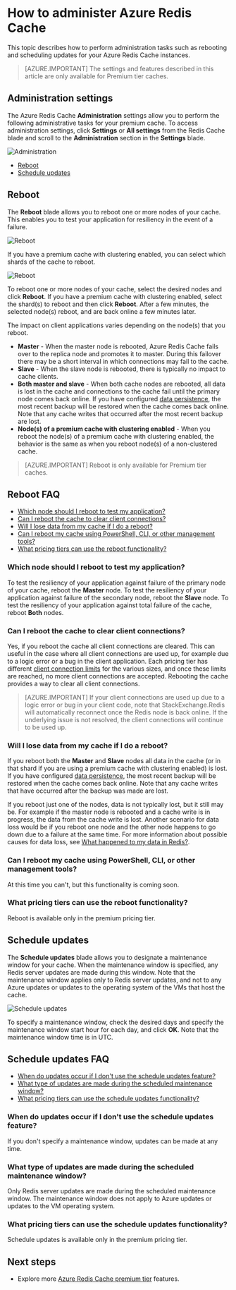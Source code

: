 <properties 
	pageTitle="How to administer Azure Redis Cache | Microsoft Azure"
	description="Learn how to perform administration tasks such as reboot and schedule updates for Azure Redis Cache"
	services="redis-cache"
	documentationCenter="na"
	authors="steved0x"
	manager="douge"
	editor="tysonn" />
<tags 
	ms.service="cache"
	ms.devlang="na"
	ms.topic="article"
	ms.tgt_pltfrm="cache-redis"
	ms.workload="tbd"
	ms.date="07/05/2016"
	ms.author="sdanie" />

# How to administer Azure Redis Cache

This topic describes how to perform administration tasks such as rebooting and scheduling updates for your Azure Redis Cache instances.

>[AZURE.IMPORTANT] The settings and features described in this article are only available for Premium tier caches.


## Administration settings

The Azure Redis Cache **Administration** settings allow you to perform the following administrative tasks for your premium cache. To access administration settings, click **Settings** or **All settings** from the Redis Cache blade and scroll to the **Administration** section in the **Settings** blade.

![Administration](./media/cache-administration/redis-cache-administration.png)

-	[Reboot](#reboot)
-	[Schedule updates](#schedule-updates)

## Reboot

The **Reboot** blade allows you to reboot one or more nodes of your cache. This enables you to test your application for resiliency in the event of a failure.

![Reboot](./media/cache-administration/redis-cache-reboot.png)

If you have a premium cache with clustering enabled, you can select which shards of the cache to reboot.

![Reboot](./media/cache-administration/redis-cache-reboot-cluster.png)

To reboot one or more nodes of your cache, select the desired nodes and click **Reboot**. If you have a premium cache with clustering enabled, select the shard(s) to reboot and then click **Reboot**. After a few minutes, the selected node(s) reboot, and are back online a few minutes later.

The impact on client applications varies depending on the node(s) that you reboot.

-	**Master** - When the master node is rebooted, Azure Redis Cache fails over to the replica node and promotes it to master. During this failover there may be a short interval in which connections may fail to the cache.
-	**Slave** - When the slave node is rebooted, there is typically no impact to cache clients.
-	**Both master and slave** - When both cache nodes are rebooted, all data is lost in the cache and connections to the cache fail until the primary node comes back online. If you have configured [data persistence](cache-how-to-premium-persistence.md), the most recent backup will be restored when the cache comes back online. Note that any cache writes that occurred after the most recent backup are lost.
-	**Node(s) of a premium cache with clustering enabled** - When you reboot the node(s) of a premium cache with clustering enabled, the behavior is the same as when you reboot node(s) of a non-clustered cache.


>[AZURE.IMPORTANT] Reboot is only available for Premium tier caches.

## Reboot FAQ

-	[Which node should I reboot to test my application?](#which-node-should-i-reboot-to-test-my-application)
-	[Can I reboot the cache to clear client connections?](#can-i-reboot-the-cache-to-clear-client-connections)
-	[Will I lose data from my cache if I do a reboot?](#will-i-lose-data-from-my-cache-if-i-do-a-reboot)
-	[Can I reboot my cache using PowerShell, CLI, or other management tools?](#can-i-reboot-my-cache-using-powershell-cli-or-other-management-tools)
-	[What pricing tiers can use the reboot functionality?](#what-pricing-tiers-can-use-the-reboot-functionality)


### Which node should I reboot to test my application?

To test the resiliency of your application against failure of the primary node of your cache, reboot the **Master** node. To test the resiliency of your application against failure of the secondary node, reboot the **Slave** node. To test the resiliency of your application against total failure of the cache, reboot **Both** nodes.

### Can I reboot the cache to clear client connections?

Yes, if you reboot the cache all client connections are cleared. This can useful in the case where all client connections are used up, for example due to a logic error or a bug in the client application. Each pricing tier has different [client connection limits](cache-configure.md#default-redis-server-configuration) for the various sizes, and once these limits are reached, no more client connections are accepted. Rebooting the cache provides a way to clear all client connections.

>[AZURE.IMPORTANT] If your client connections are used up due to a logic error or bug in your client code, note that StackExchange.Redis will automatically reconnect once the Redis node is back online. If the underlying issue is not resolved, the client connections will continue to be used up.

### Will I lose data from my cache if I do a reboot?

If you reboot both the **Master** and **Slave** nodes all data in the cache (or in that shard if you are using a premium cache with clustering enabled) is lost. If you have configured [data persistence](cache-how-to-premium-persistence.md), the most recent backup will be restored when the cache comes back online. Note that any cache writes that have occurred after the backup was made are lost.

If you reboot just one of the nodes, data is not typically lost, but it still may be. For example if the master node is rebooted and a cache write is in progress, the data from the cache write is lost. Another scenario for data loss would be if you reboot one node and the other node happens to go down due to a failure at the same time. For more information about possible causes for data loss, see [What happened to my data in Redis?](https://gist.github.com/JonCole/b6354d92a2d51c141490f10142884ea4#file-whathappenedtomydatainredis-md).

### Can I reboot my cache using PowerShell, CLI, or other management tools?

At this time you can't, but this functionality is coming soon.

### What pricing tiers can use the reboot functionality?

Reboot is available only in the premium pricing tier.

## Schedule updates

The **Schedule updates** blade allows you to designate a maintenance window for your cache. When the maintenance window is specified, any Redis server updates are made during this window. Note that the maintenance window applies only to Redis server updates, and not to any Azure updates or updates to the operating system of the VMs that host the cache.

![Schedule updates](./media/cache-administration/redis-schedule-updates.png)

To specify a maintenance window, check the desired days and specify the maintenance window start hour for each day, and click **OK**. Note that the maintenance window time is in UTC. 

## Schedule updates FAQ

-	[When do updates occur if I don't use the schedule updates feature?](#when-do-updates-occur-if-i-dont-use-the-schedule-updates-feature)
-	[What type of updates are made during the scheduled maintenance window?](#what-type-of-updates-are-made-during-the-scheduled-maintenance-window)
-	[What pricing tiers can use the schedule updates functionality?](#what-pricing-tiers-can-use-the-schedule-updates-functionality)

### When do updates occur if I don't use the schedule updates feature?

If you don't specify a maintenance window, updates can be made at any time.

### What type of updates are made during the scheduled maintenance window?

Only Redis server updates are made during the scheduled maintenance window. The maintenance window does not apply to Azure updates or updates to the VM operating system.

### What pricing tiers can use the schedule updates functionality?

Schedule updates is available only in the premium pricing tier.

## Next steps

-	Explore more [Azure Redis Cache premium tier](cache-premium-tier-intro.md) features.





